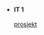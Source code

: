 <!DOCTYPE html>
<html>
 
<head>
<meta charset="UTF-8">
<link rel="icon" href="ggg.png">
<link rel="stylesheet" href="index.css">
<link href="https://fonts.googleapis.com/css?family=Arvo" rel="stylesheet">
<title> Mathias Pham</title>
</head>
 
<body>
<div id="background">

<div id="main">
    <ul>
        <li>
            <h4> IT 1</h4>
            <a href="prosjekt/index.html"> prosjekt
            </a>
        </li>

</div>

</body>
 
</html>
